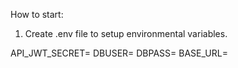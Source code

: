 How to start:

1. Create .env file to setup environmental variables.

API_JWT_SECRET=
DBUSER=
DBPASS=
BASE_URL=